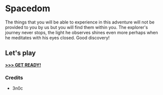 # Spacedom

The things that you will be able to experience in this adventure will not be provided to you by us but you will find them within you. The explorer's journey never stops, the light he observes shines even more perhaps when he meditates with his eyes closed. Good discovery!

## Let's play

**[>>> GET READY!](https://metal-springs.000webhostapp.com)**

### Credits

- 3n0c
